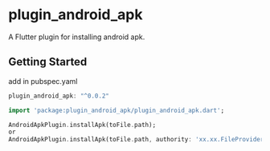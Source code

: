 # plugin_android_apk

A Flutter plugin for installing android apk.

## Getting Started
add in pubspec.yaml
```dart
plugin_android_apk: "^0.0.2"
```

```dart
import 'package:plugin_android_apk/plugin_android_apk.dart';

AndroidApkPlugin.installApk(toFile.path);
or
AndroidApkPlugin.installApk(toFile.path, authority: 'xx.xx.FileProvider');
```